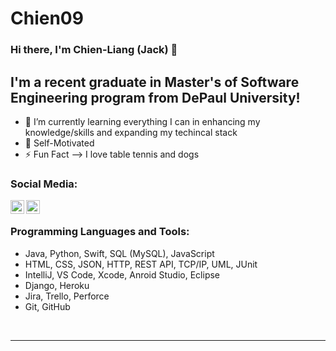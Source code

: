 # Chien09
 
### Hi there, I'm Chien-Liang (Jack) 👋

## I'm a recent graduate in Master's of Software Engineering program from DePaul University! 

- 🌱 I’m currently learning everything I can in enhancing my knowledge/skills and expanding my techincal stack
- 👯 Self-Motivated 
- ⚡ Fun Fact --> I love table tennis and dogs 

### Social Media:

[<img align="left" alt="Chien09 | LinkedIn" width="22px" src="https://cdn.jsdelivr.net/npm/simple-icons@v3/icons/linkedin.svg" />][linkedin]
[<img align="left" alt="Chien09 | Instagram" width="22px" src="https://cdn.jsdelivr.net/npm/simple-icons@v3/icons/instagram.svg" />][instagram]

<br />

### Programming Languages and Tools:

- Java, Python, Swift, SQL (MySQL), JavaScript
- HTML, CSS, JSON, HTTP, REST API, TCP/IP, UML, JUnit
- IntelliJ, VS Code, Xcode, Anroid Studio, Eclipse
- Django, Heroku
- Jira, Trello, Perforce
- Git, GitHub 

<br />

---

[instagram]: https://instagram.com/candypopcoke
[linkedin]: https://linkedin.com/in/chienliangliujack